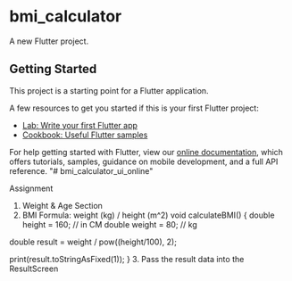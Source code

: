 # bmi_calculator

A new Flutter project.

## Getting Started

This project is a starting point for a Flutter application.

A few resources to get you started if this is your first Flutter project:

- [Lab: Write your first Flutter app](https://flutter.dev/docs/get-started/codelab)
- [Cookbook: Useful Flutter samples](https://flutter.dev/docs/cookbook)

For help getting started with Flutter, view our
[online documentation](https://flutter.dev/docs), which offers tutorials,
samples, guidance on mobile development, and a full API reference.
"# bmi_calculator_ui_online"

Assignment

1. Weight & Age Section
2. BMI Formula: weight (kg) / height (m^2)
   void calculateBMI() {
   double height = 160; // in CM
   double weight = 80; // kg

double result = weight / pow((height/100), 2);

print(result.toStringAsFixed(1));
} 3. Pass the result data into the ResultScreen
